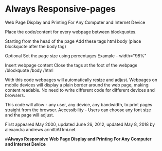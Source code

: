 # Always Responsive-pages

Web Page Display and Printing For Any Computer and Internet Device

Place the code/content for every webpage between
 blockquotes. 
 
Starting from the head of the page
Add these tags
html
body
(place blockquote after the body tag)

Optional
Set the page size using percentages 
Example - width="98%" 

Insert webpage content
Close the tags at the foot of the webpage
/blockquote
/body
/html

With this code webpages will automatically resize and adjust. 
Webpages on mobile devices will display a plain border around the web page, making content readable.
No need to write different code for different devices and browsers.

This code will allow  - any user, any device, any bandwidth, to print pages straight from the browser.
Accessibility - Users can choose any font size and the page will adjust.

First appeared May 2000, updated June 26, 2012, updated May 8, 2018 by alexandra andrews arinittiATlmi.net

#**Always Responsive Web Page Display and Printing For Any Computer and Internet Device**
